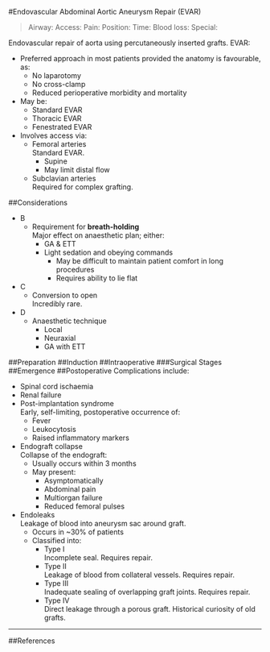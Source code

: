 #Endovascular Abdominal Aortic Aneurysm Repair (EVAR)


>Airway: 
>Access: 
>Pain: 
>Position:
>Time: 
>Blood loss:
>Special:

Endovascular repair of aorta using percutaneously inserted grafts. EVAR:
* Preferred approach in most patients provided the anatomy is favourable, as:
	* No laparotomy
	* No cross-clamp
	* Reduced perioperative morbidity and mortality
* May be:
	* Standard EVAR
	* Thoracic EVAR
	* Fenestrated EVAR
* Involves access via:
	* Femoral arteries  
	Standard EVAR.
		* Supine
		* May limit distal flow
	* Subclavian arteries  
	Required for complex grafting.


##Considerations
* B
	* Requirement for **breath-holding**  
	Major effect on anaesthetic plan; either:
		* GA & ETT
		* Light sedation and obeying commands  
			* May be difficult to maintain patient comfort in long procedures
			* Requires ability to lie flat
* C
	* Conversion to open   
	Incredibly rare.
* D
	* Anaesthetic technique
		* Local
		* Neuraxial
		* GA with ETT


##Preparation
##Induction
##Intraoperative
###Surgical Stages
##Emergence
##Postoperative
Complications include:
* Spinal cord ischaemia
* Renal failure
* Post-implantation syndrome  
Early, self-limiting, postoperative occurrence of:
	* Fever
	* Leukocytosis
	* Raised inflammatory markers
* Endograft collapse  
Collapse of the endograft:
	* Usually occurs within 3 months
	* May present:
		* Asymptomatically
		* Abdominal pain
		* Multiorgan failure
		* Reduced femoral pulses
* Endoleaks  
Leakage of blood into aneurysm sac around graft.
	* Occurs in ~30% of patients
	* Classified into:
		* Type I  
		Incomplete seal. Requires repair.
		* Type II  
		Leakage of blood from collateral vessels. Requires repair.
		* Type III  
		Inadequate sealing of overlapping graft joints. Requires repair.
		* Type IV  
		Direct leakage through a porous graft. Historical curiosity of old grafts.
		

---
##References
